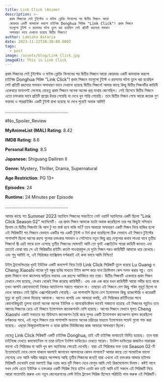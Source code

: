 ```yaml
---
title: Link Click (Anime)
description: >-
  প্রথম সিজনের সেই টুইস্টেড ও মাইন্ড ব্লোয়িং ফিনালের পর দ্বিতীয় সিজনে আরো
  জোরদার একটি কামব্যাক করলো চাইনিজ Donghua সিরিজ "Link Click"! প্রথম সিজনে
  যতগুলো টুইস্ট ও রহস্যময় ঘটনা তুলে ধরা হয়েছিল সেই প্রতিটি রহস্যের সমাধান
  অসাধারণ ভাবে দেখানো হয়েছে দ্বিতীয় সিজনে!
author: Lamisha Astaria
date: 2023-11-22T20:38:00.000Z
tags:
  - post
image: /assets/blog/Link Click.jpg
imageAlt: This is Link Click
---
```

প্রথম সিজনের সেই টুইস্টেড ও মাইন্ড ব্লোয়িং ফিনালের পর দ্বিতীয় সিজনে আরো জোরদার একটি কামব্যাক করলো চাইনিজ Donghua সিরিজ "Link Click"! প্রথম সিজনে যতগুলো টুইস্ট ও রহস্যময় ঘটনা তুলে ধরা হয়েছিল সেই প্রতিটি রহস্যের সমাধান অসাধারণ ভাবে দেখানো হয়েছে দ্বিতীয় সিজনে! আমার কাছে কিন্তু দ্বিতীয় সিজনটির কাহিনী একেবারে মানানসই লেগেছে যেহেতু প্রথম সিজনে অনেক অনেক প্রশ্ন মাথায় জেগেছিল। সেই হিসেবে দ্বিতীয় সিজনে এতো চমৎকার ভাবে প্রতিটি প্রশ্নের উত্তর পেয়েছি যা দেখে খুব শান্তি পেয়েছি। তবে দ্বিতীয় সিজন শেষে আরো কয়েক গুণ ভয়াবহ ও সারপ্রাইজিং একটি টুইস্ট রাখা হয়েছে যা দেখে পুরোই অবাক আমি!! 


...................................................

\#No_Spoiler_Review 


**MyAnimeList (MAL) Rating**: 8.42 


**IMDB Rating**: 8.6 


**Personal Rating**: 8.5


**Japanese:** Shiguang Dailiren II 


**Genre:** Mystery, Thriller, Drama, Supernatural

 
**Age Restriction**: PG 13+


**Episodes**: 24 


**Runtime:** 24 Minutes per Episode 


...................................................


আমার কাছে গত Summer 2023 অ্যানিমে সিজনের সবচাইতে নোট ওয়ার্দি অ্যানিমের একটি ছিলো "Link Click Season 02" অ্যানিমেটি। এর প্রথম সিজন আমাকে যতটা অবাক করেছিলো তার পর কিছুটা সন্দিহান ছিলাম যে দ্বিতীয় সিজনটা কি আপ টু দ্যা মার্ক হবে নাকি না!? তবে আবারো অসাধারণ একটি সিজন নিয়ে হাজির হলো এই সিরিজটি! গত সিজনে যেভাবে একটির পর একটি টুইস্ট ও টার্ন রাখা হয়েছিলো ঠিক সেভাবে এই সিজনে টুইস্টের পাশাপাশি ছিলো আগের রহস্য গুলোর চমৎকার সমাধান ও সেইসাথে নতুন কিছু প্রশ্ন যেগুলোর জবাব পাওয়া যাবে তৃতীয় সিজনে! জ্বি এরই মাঝে চলে এসেছে তৃতীয় সিজনের ঘোষনা!! আমি তো খুবই এক্সাইটেড পরের কাহিনী জানতে এবং তাতেই বোঝা যায় সে এই সিরিজটির রাইটিং কতটা পাওয়ারফুল যে দুটো সিজন পরও কাহিনীটি আমাকে ধরে রেখেছে। এবং শুধু আমিই না, এই সিরিজের ম্যাক্সিমাম দর্শকরাই এই কথা বলবে আমি নিশ্চিত! 

টাইম ট্র্যাভেলিংয়ের খুবই ইউনিক একটি কনসেপ্ট নিয়ে তৈরি Link Click সিরিজটি তুলে ধরেছে Lu Guang ও Cheng Xiaoshi নামের দুই বন্ধুর ছবির মাধ্যমে টাইম জাম্প করে নানা ক্রিমিনাল কেস সলভ করার গল্প। তবে প্রথম সিজনে নানা ঝামেলায় জড়িয়ে ভয়াবহ এক রহস্যে আটকিয়ে যায় তারা। দ্বিতীয় সিজনটি একেবারে প্রথম সিজন যেখানে শেষ হয়েছে, সেখান থেকেই পিক করেছে কাহিনীটি। এবং এক এক করে যখন কাহিনীটি আরো গভীর হতে থাকে তখন আপনি কোনোভাবেই নিজের অ্যাটেনশন সরাতে পারবেন না। তাছাড়া এই সিজনে বেশ কিছু শকিং মুহূর্ত ছিলো যা দেখে আবারও সেই থ্রিলিং এক্সপেরিয়েন্সটা পেয়েছি। এর পাশাপাশি ছিলো বেশ ইমোশনাল কিছু ব্যাকস্টোরি ও কয়েকটি মৃত্যু যা খুবই বেদনা দিয়েছে আমাকে। আগেও বলেছি এবং আবারো বলছি, এই সিরিজের রাইটিংয়ের সাথে কোনোকিছুরই তুলনা হয়না! অনেক অনেক ইউনিক ও আনপ্রেডিক্টেবল ভাবেই সাজানো হয়েছে এই সিজনের গল্পটাও তবে আগের সিজনের চেয়ে এই সিজনে ইমোশনাল কানেকশনটা বেশি হয়েছে। আগের সিজনে যেখানে মূলত Cheng Xiaoshi একাই সবচেয়ে বড় হিউম্যান কানেকশন তৈরি করে সুন্দর একটি ইমোশনাল কানেকশন স্থাপন করেছিলো দর্শকদের সাথে, এই নতুন সিজনে তার পাশাপাশি অন্যান্য অনেক চরিত্রের মাধ্যমে ইমোশনাল পয়েন্ট গুলো শক্ত করা হয়েছে। এছাড়া ভিজুয়ালাইজেশন ও ব্যাক গ্রাউন্ড মিউজিকের কাজ আবারো অসাধারণ ছিলো। 

যেহেতু Link Click সিরিজটি একটি চাইনিজ Donghua, তাই এটি চাইনিজ ভাষাতেই নির্মিত হয়েছে। তবে যারা চাইনিজে দেখতে কমফোর্টেবল না তারা চাইলে ইংলিশ ডাবিংয়েও দেখতে পারেন। ইংলিশ ডাবিংয়ের কাজটাও মারাত্মক ভালো এই সিরিজের যা আমি খুব কম অ্যানিমের ক্ষেত্রেই দেখেছি। যারা এই সিরিজের ভক্ত তারা Season‌ 02-টি ইতোমধ্যেই দেখে ফেলে থাকলে অবশ্যই জানাবেন আপনাদের কেমন লাগলো? আমার কাছে তো সাংঘাতিক ভালো লেগেছে এবং আমি অধীর আগ্রহে অপেক্ষায় আছি তৃতীয় সিজনের জন্য!! যারা এখনো এই চমৎকার আন্ডার হাইপড সিরিজটি দেখেননি তারা অবশ্যই বিঞ্জ ওয়াচ করে দুটি সিজন দেখে ফেলুন আমি সেই রিকমেন্ডেশন দিলাম। কষ্টই লাগে যখন দেখি এতো ইউনিক ও চমৎকার একটি সিরিজ নিয়ে হাইপ এতটা কম তাই আমি চাই সকলে এই সিরিজটি নিয়ে আরো মাতামাতি করুক এবং নতুন জেনেরেশনের বেস্ট টাইম ট্রাভেল সিরিজ হিসেবে পরিচিতি লাভ করুক এই সিরিজটি।
